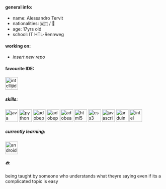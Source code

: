 #### general info:
- name:               Alessandro Tervit
- nationalities:      🇦🇹 / 🏴󠁧󠁢󠁳󠁣󠁴󠁿
- age:                17yrs old
- school:             IT HTL-Rennweg
  
#### working on:
- *insert new repo*
  
#### favourite IDE:
 [<img src='https://cdn.jsdelivr.net/npm/simple-icons@3.0.1/icons/intellijidea.svg' alt='intellijidea' height='40'>](https://www.jetbrains.com/idea/) 
‎‎
‎
##### skills:
[<img src='https://cdn.jsdelivr.net/npm/simple-icons@3.0.1/icons/java.svg' alt='java' height='40'>](https://www.codecademy.com/resources/blog/what-is-java-used-for/)  [<img src='https://cdn.jsdelivr.net/npm/simple-icons@3.0.1/icons/python.svg' alt='python' height='40'>](https://www.codecademy.com/resources/blog/what-is-python-used-for/)  [<img src='https://cdn.jsdelivr.net/npm/simple-icons@3.0.1/icons/adobephotoshop.svg' alt='adobephotoshop' height='40'>](https://www.adobe.com/at/products/photoshop.html)  [<img src='https://cdn.jsdelivr.net/npm/simple-icons@3.0.1/icons/adobepremierepro.svg' alt='adobepremierepro' height='40'>](https://www.adobe.com/at/products/premiere.html)  [<img src='https://cdn.jsdelivr.net/npm/simple-icons@3.0.1/icons/adobeaftereffects.svg' alt='adobeaftereffects' height='40'>](https://www.adobe.com/at/products/aftereffects.html)  [<img src='https://cdn.jsdelivr.net/npm/simple-icons@3.0.1/icons/html5.svg' alt='html5' height='40'>](https://developer.mozilla.org/en-US/docs/Learn/Getting_started_with_the_web/HTML_basics)  [<img src='https://cdn.jsdelivr.net/npm/simple-icons@3.0.1/icons/css3.svg' alt='css3' height='40'>](https://developer.mozilla.org/en-US/docs/Learn/CSS/First_steps/What_is_CSS)  [<img src='https://cdn.jsdelivr.net/npm/simple-icons@3.0.1/icons/javascript.svg' alt='javascript' height='40'>](https://developer.mozilla.org/en-US/docs/Learn/JavaScript/First_steps/What_is_JavaScript )  [<img src='https://cdn.jsdelivr.net/npm/simple-icons@3.0.1/icons/arduino.svg' alt='arduino' height='40'>](https://docs.arduino.cc/learn/starting-guide/whats-arduino)  [<img src='https://cdn.jsdelivr.net/npm/simple-icons@3.0.1/icons/intel.svg' alt='intel' height='40'>](https://www.jetbrains.com/idea/)
‎‎‎‎‎‎‎
‎
##### currently learning:
[<img src='https://cdn.jsdelivr.net/npm/simple-icons@3.0.1/icons/android.svg' alt='android' height='40'>](https://www.jetbrains.com/idea/)  

##### 🔥:
being taught by someone who understands what theyre saying even if its a complicated topic is easy
